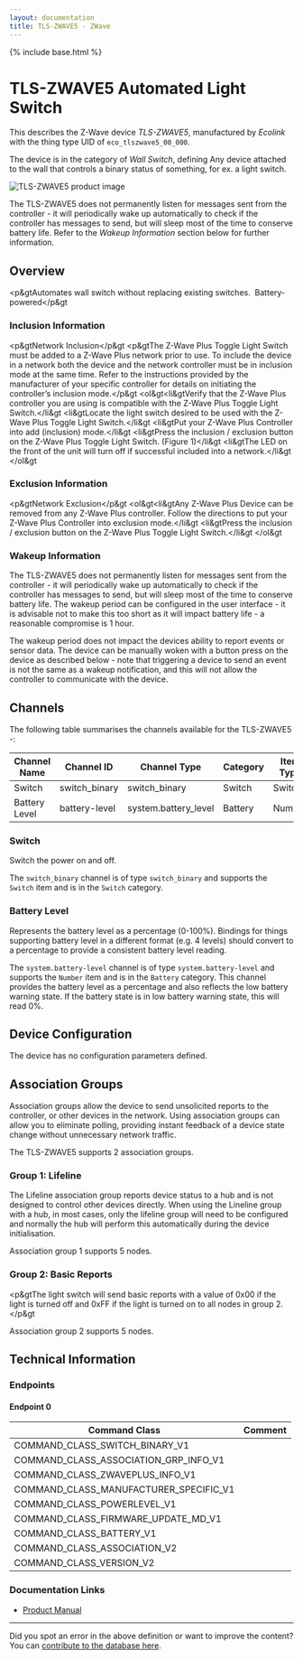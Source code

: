 ```yaml
---
layout: documentation
title: TLS-ZWAVE5 - ZWave
---
```


{% include base.html %}

# TLS-ZWAVE5 Automated Light Switch
This describes the Z-Wave device *TLS-ZWAVE5*, manufactured by *Ecolink* with the thing type UID of ```eco_tlszwave5_00_000```.

The device is in the category of *Wall Switch*, defining Any device attached to the wall that controls a binary status of something, for ex. a light switch.

![TLS-ZWAVE5 product image](https://opensmarthouse.org/zwavedatabase/915/image/)


The TLS-ZWAVE5 does not permanently listen for messages sent from the controller - it will periodically wake up automatically to check if the controller has messages to send, but will sleep most of the time to conserve battery life. Refer to the *Wakeup Information* section below for further information.

## Overview

<p&gtAutomates wall switch without replacing existing switches.  Battery-powered</p&gt

### Inclusion Information

<p&gtNetwork Inclusion</p&gt <p&gtThe Z-Wave Plus Toggle Light Switch must be added to a Z-Wave Plus network prior to use. To include the device in a network both the device and the network controller must be in inclusion mode at the same time. Refer to the instructions provided by the manufacturer of your specific controller for details on initiating the controller’s inclusion mode.</p&gt <ol&gt<li&gtVerify that the Z-Wave Plus controller you are using is compatible with the Z-Wave Plus Toggle Light Switch.</li&gt <li&gtLocate the light switch desired to be used with the Z-Wave Plus Toggle Light Switch.</li&gt <li&gtPut your Z-Wave Plus Controller into add (inclusion) mode.</li&gt <li&gtPress the inclusion / exclusion button on the Z-Wave Plus Toggle Light Switch. (Figure 1)</li&gt <li&gtThe LED on the front of the unit will turn off if successful included into a network.</li&gt </ol&gt

### Exclusion Information

<p&gtNetwork Exclusion</p&gt <ol&gt<li&gtAny Z-Wave Plus Device can be removed from any Z-Wave Plus controller. Follow the directions to put your Z-Wave Plus Controller into exclusion mode.</li&gt <li&gtPress the inclusion / exclusion button on the Z-Wave Plus Toggle Light Switch.</li&gt </ol&gt

### Wakeup Information

The TLS-ZWAVE5 does not permanently listen for messages sent from the controller - it will periodically wake up automatically to check if the controller has messages to send, but will sleep most of the time to conserve battery life. The wakeup period can be configured in the user interface - it is advisable not to make this too short as it will impact battery life - a reasonable compromise is 1 hour.

The wakeup period does not impact the devices ability to report events or sensor data. The device can be manually woken with a button press on the device as described below - note that triggering a device to send an event is not the same as a wakeup notification, and this will not allow the controller to communicate with the device.

## Channels

The following table summarises the channels available for the TLS-ZWAVE5 -:

| Channel Name | Channel ID | Channel Type | Category | Item Type |
|--------------|------------|--------------|----------|-----------|
| Switch | switch_binary | switch_binary | Switch | Switch | 
| Battery Level | battery-level | system.battery_level | Battery | Number |

### Switch
Switch the power on and off.

The ```switch_binary``` channel is of type ```switch_binary``` and supports the ```Switch``` item and is in the ```Switch``` category.

### Battery Level
Represents the battery level as a percentage (0-100%). Bindings for things supporting battery level in a different format (e.g. 4 levels) should convert to a percentage to provide a consistent battery level reading.

The ```system.battery-level``` channel is of type ```system.battery-level``` and supports the ```Number``` item and is in the ```Battery``` category.
This channel provides the battery level as a percentage and also reflects the low battery warning state. If the battery state is in low battery warning state, this will read 0%.


## Device Configuration

The device has no configuration parameters defined.

## Association Groups

Association groups allow the device to send unsolicited reports to the controller, or other devices in the network. Using association groups can allow you to eliminate polling, providing instant feedback of a device state change without unnecessary network traffic.

The TLS-ZWAVE5 supports 2 association groups.

### Group 1: Lifeline

The Lifeline association group reports device status to a hub and is not designed to control other devices directly. When using the Lineline group with a hub, in most cases, only the lifeline group will need to be configured and normally the hub will perform this automatically during the device initialisation.

Association group 1 supports 5 nodes.

### Group 2: Basic Reports

<p&gtThe light switch will send basic reports with a value of 0x00 if the light is turned off and 0xFF if the light is turned on to all nodes in group 2. </p&gt

Association group 2 supports 5 nodes.

## Technical Information

### Endpoints

#### Endpoint 0

| Command Class | Comment |
|---------------|---------|
| COMMAND_CLASS_SWITCH_BINARY_V1| |
| COMMAND_CLASS_ASSOCIATION_GRP_INFO_V1| |
| COMMAND_CLASS_ZWAVEPLUS_INFO_V1| |
| COMMAND_CLASS_MANUFACTURER_SPECIFIC_V1| |
| COMMAND_CLASS_POWERLEVEL_V1| |
| COMMAND_CLASS_FIRMWARE_UPDATE_MD_V1| |
| COMMAND_CLASS_BATTERY_V1| |
| COMMAND_CLASS_ASSOCIATION_V2| |
| COMMAND_CLASS_VERSION_V2| |

### Documentation Links

* [Product Manual](https://opensmarthouse.org/zwavedatabase/915/ea1265b3f76f673ca8cf54cc210044665d4dae83.pdf)

---

Did you spot an error in the above definition or want to improve the content?
You can [contribute to the database here](https://opensmarthouse.org/zwavedatabase/915).

